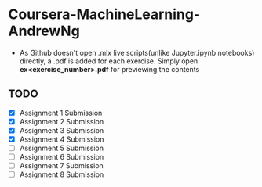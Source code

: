 # Coursera-MachineLearning-AndrewNg

* As Github doesn't open .mlx live scripts(unlike Jupyter.ipynb notebooks) directly, a .pdf is added for each exercise. Simply open **ex<exercise_number>.pdf** for previewing the contents

## TODO

- [x] Assignment 1 Submission
- [x] Assignment 2 Submission
- [x] Assignment 3 Submission
- [x] Assignment 4 Submission
- [ ] Assignment 5 Submission
- [ ] Assignment 6 Submission
- [ ] Assignment 7 Submission
- [ ] Assignment 8 Submission
